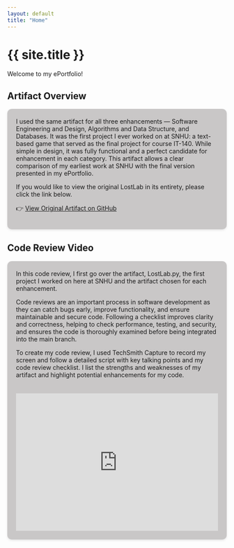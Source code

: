 ```yaml
---
layout: default
title: "Home"
---
```


# {{ site.title }}

Welcome to my ePortfolio! 

## Artifact Overview

<div style="background-color: #c9c7c7; padding: 20px; border-radius: 10px; box-shadow: 0 2px 5px rgba(0,0,0,0.1); margin-bottom: 30px;">
I used the same artifact for all three enhancements — Software Engineering and Design, Algorithms and Data Structure, and Databases. 
It was the first project I ever worked on at SNHU: a text-based game that served as the final project for course IT-140. 
While simple in design, it was fully functional and a perfect candidate for enhancement in each category. 
This artifact allows a clear comparison of my earliest work at SNHU with the final version presented in my ePortfolio. 

If you would like to view the original LostLab in its entirety, please click the link below.

👉 <a href="https://github.com/zag2493/zag2493.github.io/blob/main/OriginalLostLab.py" target="_blank" rel="noopener noreferrer">View Original Artifact on GitHub</a>
</div>

## Code Review Video

<div style="display: flex; flex-wrap: wrap; gap: 20px; align-items: flex-start; background-color: #c9c7c7; padding: 20px; border-radius: 10px; box-shadow: 0 2px 5px rgba(0,0,0,0.1);">

<div style="flex: 1; min-width: 300px;">
In this code review, I first go over the artifact, LostLab.py, the first project I worked on here at SNHU and the artifact chosen for each enhancement. 

Code reviews are an important process in software development as they can catch bugs early, improve functionality, and ensure maintainable and secure code. Following a checklist improves clarity and correctness, helping to check performance, testing, and security, and ensures the code is thoroughly examined before being integrated into the main branch.

To create my code review, I used TechSmith Capture to record my screen and follow a detailed script with key talking points and my code review checklist. I list the strengths and weaknesses of my artifact and highlight potential enhancements for my code.

</div>

<div style="flex: 1; min-width: 300px;">
<iframe width="100%" height="315" 
        src="https://www.youtube.com/embed/t0SVgCdGR3Q"
        title="YouTube video player" 
        frameborder="0" 
        allowfullscreen>
</iframe>
</div>

</div>
